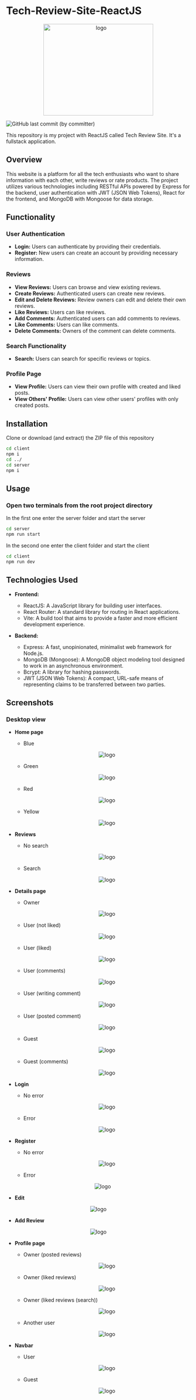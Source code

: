 # Tech-Review-Site-ReactJS
<p align='center'>
    <img src='./client/public/images/black_white_logo.png' width='300' height='250' alt='logo'>
</p>
<img alt="GitHub last commit (by committer)" src="https://img.shields.io/github/last-commit/RumenMoysev/Tech-Review-Site-Fullstack">

This repository is my project with ReactJS called Tech Review Site. It's a fullstack application.
## Overview
This website is a platform for all the tech enthusiasts who want to share information with each other, write reviews or rate products. The project utilizes various technologies including RESTful APIs powered by Express for the backend, user authentication with JWT (JSON Web Tokens), React for the frontend, and MongoDB with Mongoose for data storage.

## Functionality

### User Authentication

- **Login:** Users can authenticate by providing their credentials.
- **Register:** New users can create an account by providing necessary information.

### Reviews

- **View Reviews:** Users can browse and view existing reviews.
- **Create Reviews:** Authenticated users can create new reviews.
- **Edit and Delete Reviews:** Review owners can edit and delete their own reviews.
- **Like Reviews:** Users can like reviews.
- **Add Comments:** Authenticated users can add comments to reviews.
- **Like Comments:** Users can like comments.
- **Delete Comments:** Owners of the comment can delete comments.

### Search Functionality

- **Search:** Users can search for specific reviews or topics.

### Profile Page

- **View Profile:** Users can view their own profile with created and liked posts.
- **View Others' Profile:** Users can view other users' profiles with only created posts.

## Installation
Clone or download (and extract) the ZIP file of this repository
```bash
cd client 
npm i
cd ../
cd server
npm i
```

## Usage
### Open two terminals from the root project directory
In the first one enter the server folder and start the server
```bash
cd server
npm run start
```
In the second one enter the client folder and start the client
```bash
cd client
npm run dev
```

## Technologies Used

- **Frontend:**
  - ReactJS: A JavaScript library for building user interfaces.
  - React Router: A standard library for routing in React applications.
  - Vite: A build tool that aims to provide a faster and more efficient development experience.

- **Backend:**
  - Express: A fast, unopinionated, minimalist web framework for Node.js.
  - MongoDB (Mongoose): A MongoDB object modeling tool designed to work in an asynchronous environment.
  - Bcrypt: A library for hashing passwords.
  - JWT (JSON Web Tokens): A compact, URL-safe means of representing claims to be transferred between two parties.

## Screenshots

### Desktop view
- **Home page**
  - Blue
    <p align='center'>
        <img src='./client/screenshots/desktop//Home-blue.png' alt='logo'>
    </p>
  - Green
    <p align='center'>
        <img src='./client/screenshots/desktop//Home-green.png' alt='logo'>
    </p>
  - Red
    <p align='center'>
        <img src='./client/screenshots/desktop//Home-red.png' alt='logo'>
    </p>
  - Yellow
    <p align='center'>
        <img src='./client/screenshots/desktop/Home-yellow.png' alt='logo'>
    </p>

- **Reviews**
  - No search
    <p align='center'>
        <img src='./client/screenshots/desktop/Reviews.png' alt='logo'>
    </p>
  - Search
    <p align='center'>
        <img src='./client/screenshots/desktop/Reviews-search.png' alt='logo'>
    </p>

- **Details page**
  - Owner
    <p align='center'>
      <img src='./client/screenshots/desktop/Details-owner.png' alt='logo'>
    </p>
  - User (not liked)
    <p align='center'>
      <img src='./client/screenshots/desktop/Details-user.png' alt='logo'>
    </p>
  - User (liked)
    <p align='center'>
      <img src='./client/screenshots/desktop/Details-user1.png' alt='logo'>
    </p>
  - User (comments)
    <p align='center'>
      <img src='./client/screenshots/desktop/Details-user-comments.png' alt='logo'>
    </p>
  - User (writing comment)
    <p align='center'>
      <img src='./client/screenshots/desktop/Details-user-comment-post.png' alt='logo'>
    </p>
  - User (posted comment)
    <p align='center'>
      <img src='./client/screenshots/desktop/Details-user-comment-posted.png' alt='logo'>
    </p>
  - Guest
    <p align='center'>
      <img src='./client/screenshots/desktop/Details-guest.png' alt='logo'>
    </p>
  - Guest (comments)
    <p align='center'>
      <img src='./client/screenshots/desktop/Details-guest-comments.png' alt='logo'>
    </p>

- **Login**
  - No error
    <p align='center'>
        <img src='./client/screenshots/desktop/Login.png' alt='logo'>
    </p>
  - Error
    <p align='center'>
        <img src='./client/screenshots/desktop/Login1.png' alt='logo'>
    </p>

- **Register**
  - No error
    <p align='center'>
        <img src='./client/screenshots/desktop/Register.png' alt='logo'>
    </p>
  - Error
  <p align='center'>
        <img src='./client/screenshots/desktop/Register1.png' alt='logo'>
  </p>

- **Edit**
<p align='center'>
    <img src='./client/screenshots/desktop/Edit.png' alt='logo'>
</p>

- **Add Review**
<p align='center'>
    <img src='./client/screenshots/desktop/Add-review.png' alt='logo'>
</p>

- **Profile page**
  - Owner (posted reviews)
    <p align='center'>
      <img src='./client/screenshots/desktop/Profile-posted.png' alt='logo'>
    </p>
  - Owner (liked reviews)
    <p align='center'>
      <img src='./client/screenshots/desktop/Profile-liked.png' alt='logo'>
    </p>
  - Owner (liked reviews (search))
    <p align='center'>
      <img src='./client/screenshots/desktop/Profile-liked-search.png' alt='logo'>
    </p>
  - Another user
    <p align='center'>
      <img src='./client/screenshots/desktop/Another-user-profile.png' alt='logo'>
    </p>

- **Navbar**
  - User
    <p align='center'>
      <img src='./client/screenshots/desktop/Navbar-user.png' alt='logo'>
    </p>
  - Guest
    <p align='center'>
      <img src='./client/screenshots/desktop/Navbar-guest.png' alt='logo'>
    </p>